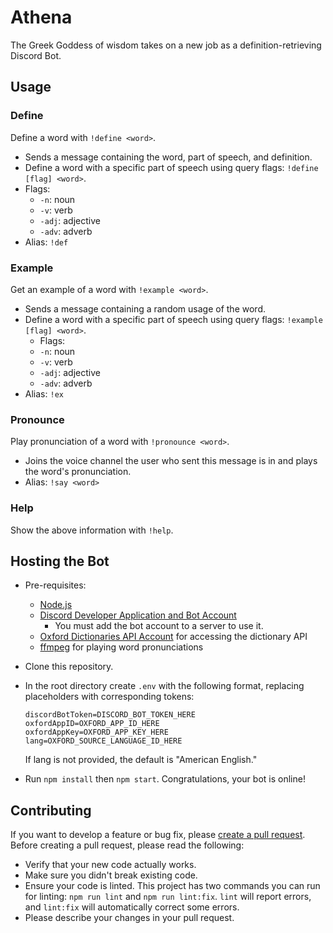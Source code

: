 # Athena

The Greek Goddess of wisdom takes on a new job as a definition-retrieving Discord Bot.

## Usage

### Define

Define a word with `!define <word>`.

- Sends a message containing the word, part of speech, and definition.
- Define a word with a specific part of speech using query flags: `!define [flag] <word>`.
- Flags:
  - `-n`: noun
  - `-v`: verb
  - `-adj`: adjective
  - `-adv`: adverb
- Alias: `!def`

### Example

Get an example of a word with `!example <word>`.

- Sends a message containing a random usage of the word.
- Define a word with a specific part of speech using query flags: `!example [flag] <word>`.
  - Flags:
  - `-n`: noun
  - `-v`: verb
  - `-adj`: adjective
  - `-adv`: adverb
- Alias: `!ex`

### Pronounce

Play pronunciation of a word with `!pronounce <word>`.

- Joins the voice channel the user who sent this message is in and plays the word's pronunciation.
- Alias: `!say <word>`

### Help

Show the above information with `!help`.

## Hosting the Bot

- Pre-requisites:

  - [Node.js](https://nodejs.org/en/)
  - [Discord Developer Application and Bot Account](https://discordapp.com/developers/applications/)
    - You must add the bot account to a server to use it.
  - [Oxford Dictionaries API Account](https://developer.oxforddictionaries.com/) for accessing the dictionary API
  - [ffmpeg](https://ffmpeg.org/) for playing word pronunciations

- Clone this repository.

- In the root directory create `.env` with the following format, replacing placeholders with corresponding tokens:

  ```
  discordBotToken=DISCORD_BOT_TOKEN_HERE
  oxfordAppID=OXFORD_APP_ID_HERE
  oxfordAppKey=OXFORD_APP_KEY_HERE
  lang=OXFORD_SOURCE_LANGUAGE_ID_HERE
  ```

  If lang is not provided, the default is "American English."


- Run `npm install` then `npm start`. Congratulations, your bot is online!

## Contributing

If you want to develop a feature or bug fix, please [create a pull request](https://github.com/ajivoin/athena/compare). Before creating a pull request, please read the following:

- Verify that your new code actually works.
- Make sure you didn't break existing code.
- Ensure your code is linted. This project has two commands you can run for linting: `npm run lint` and `npm run lint:fix`. `lint` will report errors, and `lint:fix` will automatically correct some errors.
- Please describe your changes in your pull request.
